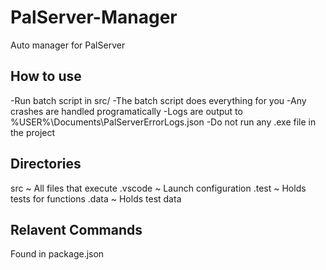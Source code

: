 # PalServer-Manager
Auto manager for PalServer

## How to use
-Run batch script in src/
    -The batch script does everything for you 
        -Any crashes are handled programatically
        -Logs are output to %USER%\Documents\PalServerErrorLogs.json
-Do not run any .exe file in the project


## Directories
src         ~   All files that execute
.vscode     ~   Launch configuration
.test       ~   Holds tests for functions
.data       ~   Holds test data

## Relavent Commands
Found in package.json